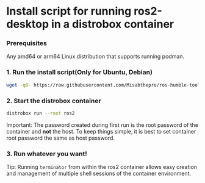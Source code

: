 # Install script for running ros2-desktop in a distrobox container

### Prerequisites
Any amd64 or arm64 Linux distribution that supports running podman.

### 1. Run the install script(Only for Ubuntu, Debian)
```sh
wget -qO- https://raw.githubusercontent.com/Misabthepro/ros-humble-toolbox/main/install | sh
```

### 2. Start the distrobox container
```sh
distrobox run --root ros2
```
Important: The password created during first run is the root password of the container and **not** the host. To keep things simple, it is best to set container root password the same as host password.

### 3. Run whatever you want!
Tip: Running `terminator` from within the ros2 container allows easy creation and management of multiple shell sessions of the container environment.
